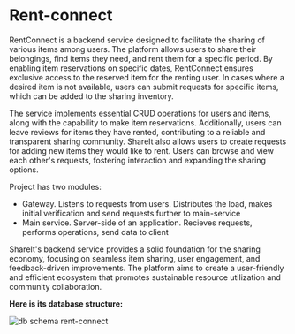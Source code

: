 # Rent-connect

RentConnect is a backend service designed to facilitate the sharing of various items among users. The platform allows users to share their belongings, find items they need, and rent them for a specific period. By enabling item reservations on specific dates, RentConnect ensures exclusive access to the reserved item for the renting user. In cases where a desired item is not available, users can submit requests for specific items, which can be added to the sharing inventory.

The service implements essential CRUD operations for users and items, along with the capability to make item reservations. Additionally, users can leave reviews for items they have rented, contributing to a reliable and transparent sharing community. ShareIt also allows users to create requests for adding new items they would like to rent. Users can browse and view each other's requests, fostering interaction and expanding the sharing options.

Project has two modules:

- Gateway. Listens to requests from users. Distributes the load, makes initial verification and send requests further to main-service
- Main service. Server-side of an application. Recieves requests, performs operations, send data to client

ShareIt's backend service provides a solid foundation for the sharing economy, focusing on seamless item sharing, user engagement, and feedback-driven improvements. The platform aims to create a user-friendly and efficient ecosystem that promotes sustainable resource utilization and community collaboration.

**Here is its database structure:**

![db schema rent-connect](https://github.com/RoketV/rent-connect/assets/104717438/21aba273-463e-44f0-8dfc-db3e65b07b5f)

